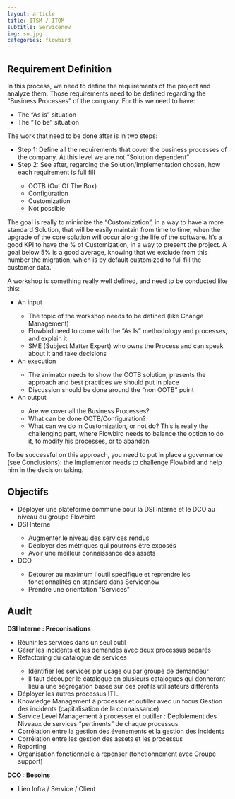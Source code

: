 ```yaml
---
layout: article
title: ITSM / ITOM
subtitle: Servicenow
img: sn.jpg
categories: flowbird
---
```


<div class="body">
  
  <h2>Requirement Definition</h2>
  
  <p>In this process, we need to define the requirements of the project and analyze them. Those requirements need to
be defined regarding the “Business Processes” of the company. For this we need to have:</p>

  <ul>
    <li>The “As is” situation</li>
    <li>The “To be” situation</li>
  </ul>
  
  <p>The work that need to be done after is in two steps:</p>
  
  <ul>
    <li>Step 1: Define all the requirements that cover the business processes of the company. At this level we are not
“Solution dependent”</li>
    <li>Step 2: See after, regarding the Solution/Implementation chosen, how each requirement is full fill</li>
    <ul>
      <li>OOTB (Out Of The Box)</li>
      <li>Configuration</li>
      <li>Customization</li>
      <li>Not possible</li>
    </ul>
  </ul>
  
  <p>The goal is really to minimize the “Customization”, in a way to have a more standard Solution, that will be
easily maintain from time to time, when the upgrade of the core solution will occur along the life of the software. It’s
a good KPI to have the % of Customization, in a way to present the project. A goal below 5% is a good average, knowing
that we exclude from this number the migration, which is by default customized to full fill the customer data.</p>

  <p>A workshop is something really well defined, and need to be conducted like this:</p>
  
  <ul>
    <li>An input</li>
    <ul>
      <li>The topic of the workshop needs to be defined (like Change Management)</li>
      <li>Flowbird need to come with the “As Is” methodology and processes, and explain it</li>
      <li>SME (Subject Matter Expert) who owns the Process and can speak about it and take decisions</li>
    </ul>
    <li>An execution</li>
    <ul>
      <li>The animator needs to show the OOTB solution, presents the approach and best practices we should
put in place</li>
      <li>Discussion should be done around the “non OOTB” point</li>
    </ul>
    <li>An output</li>
    <ul>
      <li>Are we cover all the Business Processes?</li>
      <li>What can be done OOTB/Configuration?</li>
      <li>What can we do in Customization, or not do? This is really the challenging part, where Flowbird needs
to balance the option to do it, to modify his processes, or to abandon</li>
    </ul>
  </ul>
  
  <p>To be successful on this approach, you need to put in place a governance (see Conclusions): the Implementor needs
to challenge Flowbird and help him in the decision taking.</p>

  <h2>Objectifs</h2>
  
  <ul>
    <li>Déployer une plateforme commune pour la DSI Interne et le DCO au niveau du groupe Flowbird</li>
    <li>DSI Interne</li>
    <ul>
      <li>Augmenter le niveau des services rendus</li>
      <li>Déployer des métriques qui pourrons être exposés</li>
      <li>Avoir une meilleur connaissance des assets</li>
    </ul>
    <li>DCO</li>
    <ul>
      <li>Détourer au maximum l'outil spécifique et reprendre les fonctionnalités en standard dans Servicenow</li>
      <li>Prendre une orientation "Services"</li>
    </ul>
  </ul>
  
  <h2>Audit</h2>
  
  <p><b>DSI Interne : Préconisations</b></p>
  
  <ul>
    <li>Réunir les services dans un seul outil</li>
    <li>Gérer les incidents et les demandes avec deux processus séparés</li>
    <li>Refactoring du catalogue de services</li>
    <ul>
      <li>Identifier les services par usage ou par groupe de demandeur</li>
      <li>Il faut découper le catalogue en plusieurs catalogues qui donneront lieu à une ségrégation basée sur des profils utilisateurs
différents</li>
    </ul>
    <li>Déployer les autres processus ITIL</li>
    <li>Knowledge Management à processer et outiller avec un focus Gestion des incidents (capitalisation de la connaissance)</li>
    <li>Service Level Management à processer et outiller : Déploiement des Niveaux de services “pertinents” de
      chaque processus</li>
    <li>Corrélation entre la gestion des évenements et la gestion des incidents</li>
    <li>Corrélation entre les gestion des assets et les processus</li>
    <li>Reporting</li>
    <li>Organisation fonctionnelle à repenser (fonctionnement avec Groupe support)</li>
  </ul>
  
  <p><b>DCO : Besoins</b></p>
  
  <ul>
    <li>Lien Infra / Service / Client</li>
  </ul>
  
</div>
